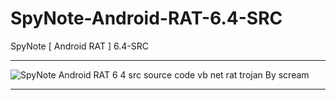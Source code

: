 # SpyNote-Android-RAT-6.4-SRC
SpyNote [ Android RAT ] 6.4-SRC

** **

![SpyNote   Android RAT   6 4 src source code vb net rat trojan By scream](https://i.ibb.co/Qfh4x2L/Spy-Note-Android-RAT-6-4-src-source-code-vb-net-rat-trojan-By-scream.png)

** **

